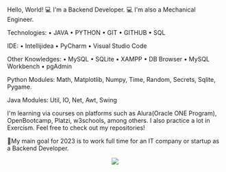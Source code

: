 Hello, World! 💻 I'm a Backend Developer. 💻  I'm also a Mechanical Engineer.

Technologies: • JAVA • PYTHON • GIT • GITHUB • SQL 

IDE: • Intellijidea • PyCharm  • Visual Studio Code 

Other Knowledges: • MySQL • SQLite • XAMPP •  DB Browser • MySQL Workbench • pgAdmin

Python Modules: Math, Matplotlib, Numpy, Time, Random, Secrets, Sqlite, Pygame.

Java Modules: Util, IO, Net, Awt, Swing

I'm learning via courses on platforms such as Alura(Oracle ONE Program), OpenBootcamp, Platzi, w3schools, among others. I also practice a lot in Exercism.
Feel free to check out my repositories!

🚀My main goal for 2023 is to work full time for an IT company or startup as a Backend Developer.

<p align="center">
<img src=https://user-images.githubusercontent.com/54405665/224493196-0c43a316-648f-401f-9e9d-67b184b80d15.png
 />
</p>
